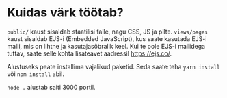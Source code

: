 # Kuidas värk töötab?

`public/` kaust sisaldab staatilisi faile, nagu CSS, JS ja pilte. `views/pages` kaust sisaldab EJS-i (Embedded JavaScript), kus saate kasutada EJS-i malli, mis on lihtne ja kasutajasõbralik keel. Kui te pole EJS-i mallidega tuttav, saate selle kohta lisateavet aadressil https://ejs.co/.

Alustuseks peate installima vajalikud paketid. Seda saate teha `yarn install` või `npm install` abil.

`node .` alustab saiti 3000 portil.